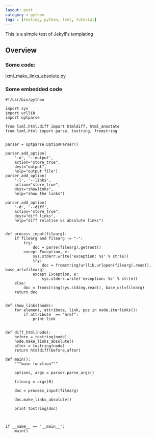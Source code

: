 ```yaml
---
layout: post
category : python 
tags : [testing, python, lxml, tutorial]
---
```


This is a simple test of Jekyll's templating

## Overview 

### Some code:

lxml_make_links_absolute.py


### Some embedded code


    #!/usr/bin/python

    import sys
    import urllib
    import optparse

    from lxml.html.diff import htmldiff, html_annotate
    from lxml.html import parse, tostring, fromstring


    parser = optparse.OptionParser()

    parser.add_option(
        '-o', '--output',
        action="store_true",
        dest="output",
        help="output file")
    parser.add_option(
        '-l', '--links',
        action="store_true",
        dest="showlinks",
        help="show the links")

    parser.add_option(
        '-d', '--diff',
        action="store_true",
        dest="diff links",
        help="diff relative vs absolute links")


    def process_input(filearg):
        if filearg and filearg != "-":
            try:
                doc = parse(filearg).getroot()
            except Exception, e:
                sys.stderr.write('exception: %s' % str(e))
                try:
                    doc = fromstring(urllib.urlopen(filearg).read(), base_url=filearg)
                except Exception, e:
                    sys.stderr.write('exception: %s' % str(e))
        else:
            doc = fromstring(sys.stding.read(), base_url=filearg)
        return doc


    def show_links(node):
        for element, attribute, link, pos in node.iterlinks():
            if attribute  == "href":
                print link


    def diff_html(node):
        before = tostring(node)
        node.make_links_absolute()
        after = tostring(node)
        return htmldiff(before,after)

    def main():
        """main function"""

        options, args = parser.parse_args()

        filearg = args[0]

        doc = process_input(filearg)

        doc.make_links_absolute()

        print tostring(doc)



    if __name__ == '__main__':
        main()

